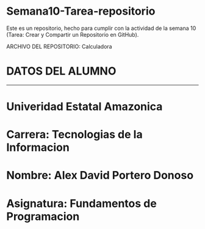 # Semana10-Tarea-repositorio
Este es un  repositorio, hecho para cumplir  con la actividad de la semana 10 (Tarea: Crear y Compartir un Repositorio en GitHub).

ARCHIVO DEL REPOSITORIO:
   Calculadora

# DATOS DEL ALUMNO
-----------------------------------------------------------------------------------------------------------------------------------
# Univeridad Estatal Amazonica 
# Carrera: Tecnologias de la Informacion 
# Nombre: Alex David Portero Donoso
# Asignatura: Fundamentos de Programacion

